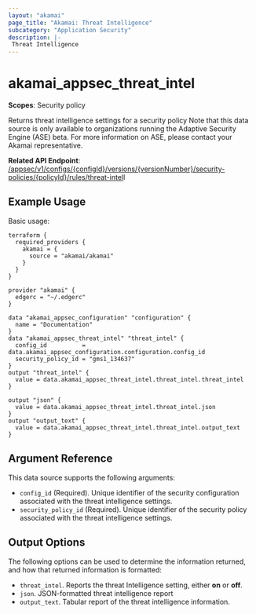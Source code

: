 ```yaml
---
layout: "akamai"
page_title: "Akamai: Threat Intelligence"
subcategory: "Application Security"
description: |-
 Threat Intelligence
---
```


# akamai_appsec_threat_intel

**Scopes**: Security policy

Returns threat intelligence settings for a security policy Note that this data source is only available to organizations running the Adaptive Security Engine (ASE) beta. For more information on ASE, please contact your Akamai representative.

**Related API Endpoint**: [/appsec/v1/configs/{configId}/versions/{versionNumber}/security-policies/{policyId}/rules/threat-intel](https://developer.akamai.com/api/cloud_security/application_security/v1.html#getthreatintelligence)l

## Example Usage

Basic usage:

```
terraform {
  required_providers {
    akamai = {
      source = "akamai/akamai"
    }
  }
}

provider "akamai" {
  edgerc = "~/.edgerc"
}

data "akamai_appsec_configuration" "configuration" {
  name = "Documentation"
}
data "akamai_appsec_threat_intel" "threat_intel" {
  config_id          = data.akamai_appsec_configuration.configuration.config_id
  security_policy_id = "gms1_134637"
}
output "threat_intel" {
  value = data.akamai_appsec_threat_intel.threat_intel.threat_intel
}

output "json" {
  value = data.akamai_appsec_threat_intel.threat_intel.json
}
output "output_text" {
  value = data.akamai_appsec_threat_intel.threat_intel.output_text
}
```

## Argument Reference

This data source supports the following arguments:

- `config_id` (Required). Unique identifier of the security configuration associated with the threat intelligence settings.
- `security_policy_id` (Required). Unique identifier of the security policy associated with the threat intelligence settings.

## Output Options

The following options can be used to determine the information returned, and how that returned information is formatted:

- `threat_intel`. Reports the threat Intelligence setting, either **on** or **off**.
- `json`. JSON-formatted threat intelligence report
- `output_text`. Tabular report of the threat intelligence information.

